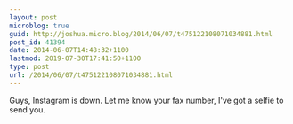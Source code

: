 ```yaml
---
layout: post
microblog: true
guid: http://joshua.micro.blog/2014/06/07/t475122108071034881.html
post_id: 41394
date: 2014-06-07T14:48:32+1100
lastmod: 2019-07-30T17:41:50+1100
type: post
url: /2014/06/07/t475122108071034881.html
---
```

Guys, Instagram is down. Let me know your fax number, I've got a selfie to send you.

